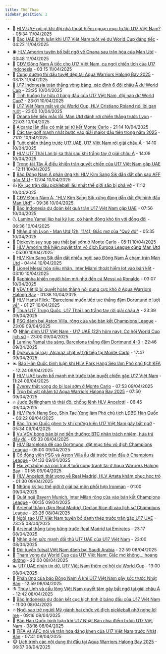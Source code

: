 ```yaml
---
title: Thể Thao
sidebar_position: 2
---
```


<!-- dantri-the-thao:START -->
- 🎡 [HLV UAE nói gì khi đội nhà thoát hiểm ngoạn mục trước U17 Việt Nam?](https://dantri.com.vn/the-thao/hlv-uae-noi-gi-khi-doi-nha-thoat-hiem-ngoan-muc-truoc-u17-viet-nam-20250411123424348.htm) - 05:34 11/04/2025
- 💯 [Báo UAE bình luận khi U17 Việt Nam tuột vé dự World Cup đáng tiếc](https://dantri.com.vn/the-thao/bao-uae-binh-luan-khi-u17-viet-nam-tuot-ve-du-world-cup-dang-tiec-20250411102238925.htm) - 04:22 11/04/2025
- ⛽️ [HLV Amorim tuyên bố bất ngờ về Onana sau trận hòa của Man Utd](https://dantri.com.vn/the-thao/hlv-amorim-tuyen-bo-bat-ngo-ve-onana-sau-tran-hoa-cua-man-utd-20250411104256286.htm) - 03:48 11/04/2025
- 💃 [CĐV Đông Nam Á tiếc cho U17 Việt Nam, ca ngợi chiến tích của U17 Indonesia](https://dantri.com.vn/the-thao/cdv-dong-nam-a-tiec-cho-u17-viet-nam-ca-ngoi-chien-tich-cua-u17-indonesia-20250411085819762.htm) - 03:15 11/04/2025
- 🌈 [Cung đường thi đấu tuyệt đẹp tại Aqua Warriors Halong Bay 2025](https://dantri.com.vn/the-thao/cung-duong-thi-dau-tuyet-dep-tai-aqua-warriors-halong-bay-2025-20250411081003018.htm) - 03:13 11/04/2025
- 🦅 [U17 Indonesia toàn thắng vòng bảng, xác định 6 đội châu Á dự World Cup](https://dantri.com.vn/the-thao/u17-indonesia-toan-thang-vong-bang-xac-dinh-6-doi-chau-a-du-world-cup-20250411062436660.htm) - 23:25 10/04/2025
- 🌝 [Tình huống hy hữu ở bảng đấu của U17 Việt Nam, đội nào dự World Cup?](https://dantri.com.vn/the-thao/tinh-huong-hy-huu-o-bang-dau-cua-u17-viet-nam-doi-nao-du-world-cup-20250411011951636.htm) - 23:01 10/04/2025
- 🚀 [U17 Việt Nam mất vé dự World Cup, HLV Cristiano Roland nói lời gan ruột](https://dantri.com.vn/the-thao/u17-viet-nam-mat-ve-du-world-cup-hlv-cristiano-roland-noi-loi-gan-ruot-20250411060426064.htm) - 23:00 10/04/2025
- 🎉 [Onana liên tiếp mắc lỗi, Man Utd đánh rơi chiến thắng trước Lyon](https://dantri.com.vn/the-thao/onana-lien-tiep-mac-loi-man-utd-danh-roi-chien-thang-truoc-lyon-20250411050321327.htm) - 22:03 10/04/2025
- 📝 [Alcaraz lần đầu có mặt tại tứ kết Monte Carlo](https://dantri.com.vn/the-thao/alcaraz-lan-dau-co-mat-tai-tu-ket-monte-carlo-20250411053119625.htm) - 21:14 10/04/2025
- 🦄 [Các tay golf mạnh nhất bước vào giải major đầu tiên trong năm 2025](https://dantri.com.vn/the-thao/cac-tay-golf-manh-nhat-buoc-vao-giai-major-dau-tien-trong-nam-2025-20250410221948466.htm) - 21:12 10/04/2025
- 🎉 [Tuột chiến thắng trước U17 UAE, U17 Việt Nam rời giải châu Á](https://dantri.com.vn/the-thao/tuot-chien-thang-truoc-u17-uae-u17-viet-nam-roi-giai-chau-a-20250410211002483.htm) - 14:10 10/04/2025
- 💼 [HLV U17 Thái Lan bị sa thải sau khi trắng tay ở giải châu Á](https://dantri.com.vn/the-thao/hlv-u17-thai-lan-bi-sa-thai-sau-khi-trang-tay-o-giai-chau-a-20250410211758093.htm) - 14:09 10/04/2025
- 🤡 [Trọng tài Tây Á điều khiển trận quyết chiến của U17 Việt Nam gặp UAE](https://dantri.com.vn/the-thao/trong-tai-tay-a-dieu-khien-tran-quyet-chien-cua-u17-viet-nam-gap-uae-20250410191109594.htm) - 12:11 10/04/2025
- 🦆 [Báo Đông Nam Á phản ứng khi HLV Kim Sang Sik dẫn dắt dàn sao AFF gặp M.U](https://dantri.com.vn/the-thao/bao-dong-nam-a-phan-ung-khi-hlv-kim-sang-sik-dan-dat-dan-sao-aff-gap-mu-20250410184344456.htm) - 12:04 10/04/2025
- 👍 [Kỷ lục trận đấu pickleball lâu nhất thế giới sắp bị phá vỡ](https://dantri.com.vn/the-thao/ky-luc-tran-dau-pickleball-lau-nhat-the-gioi-sap-bi-pha-vo-20250410140549345.htm) - 11:12 10/04/2025
- 💼 [CĐV Đông Nam Á: &quot;HLV Kim Sang Sik xứng đáng dẫn dắt đội hình đấu Man Utd&quot;](https://dantri.com.vn/the-thao/cdv-dong-nam-a-hlv-kim-sang-sik-xung-dang-dan-dat-doi-hinh-dau-man-utd-20250410142704791.htm) - 09:36 10/04/2025
- 🦒 [Báo Indonesia dự đoán kết quả trận U17 Việt Nam gặp UAE](https://dantri.com.vn/the-thao/bao-indonesia-du-doan-ket-qua-tran-u17-viet-nam-gap-uae-20250410135613117.htm) - 07:56 10/04/2025
- 🌜 [Lamine Yamal lập hai kỷ lục, có hành động khó tin với đồng đội](https://dantri.com.vn/the-thao/lamine-yamal-lap-hai-ky-luc-co-hanh-dong-kho-tin-voi-dong-doi-20250410133652438.htm) - 06:36 10/04/2025
- 🦆 [Nhận định Lyon - Man Utd &lpar;2h, 11/4&rpar;: Giấc mơ của &quot;Quỷ đỏ&quot;](https://dantri.com.vn/the-thao/nhan-dinh-lyon-man-utd-2h-114-giac-mo-cua-quy-do-20250410123308020.htm) - 05:35 10/04/2025
- 💪 [Djokovic suy sụp sau thất bại sớm ở Monte Carlo](https://dantri.com.vn/the-thao/djokovic-suy-sup-sau-that-bai-som-o-monte-carlo-20250410121128153.htm) - 05:11 10/04/2025
- 🧠 [HLV Amorim thể hiện quyết tâm vô địch Europa League cùng Man Utd](https://dantri.com.vn/the-thao/hlv-amorim-the-hien-quyet-tam-vo-dich-europa-league-cung-man-utd-20250410075909476.htm) - 05:00 10/04/2025
- 🦄 [HLV Kim Sang Sik dẫn dắt nhiều ngôi sao Đông Nam Á chạm trán Man Utd](https://dantri.com.vn/the-thao/hlv-kim-sang-sik-dan-dat-nhieu-ngoi-sao-dong-nam-a-cham-tran-man-utd-20250410114429335.htm) - 04:44 10/04/2025
- 🥸 [Lionel Messi hóa siêu nhân, Inter Miami thoát hiểm lọt vào bán kết](https://dantri.com.vn/the-thao/lionel-messi-hoa-sieu-nhan-inter-miami-thoat-hiem-lot-vao-ban-ket-20250410095400963.htm) - 03:10 10/04/2025
- 🤠 [Raphinha khiến người hâm mộ nhớ đến cả Messi và Ronaldo](https://dantri.com.vn/the-thao/raphinha-khien-nguoi-ham-mo-nho-den-ca-messi-va-ronaldo-20250410094133480.htm) - 03:07 10/04/2025
- 👺 [VĐV tiết lộ bí quyết hoàn thành nội dung cực khó ở Aqua Warriors Halong Bay](https://dantri.com.vn/the-thao/vdv-tiet-lo-bi-quyet-hoan-thanh-noi-dung-cuc-kho-o-aqua-warriors-halong-bay-20250409234151399.htm) - 01:38 10/04/2025
- 📝 [HLV Hansi Flick: &quot;Barcelona muốn tiếp tục thắng đậm Dortmund ở lượt về&quot;](https://dantri.com.vn/the-thao/hlv-hansi-flick-barcelona-muon-tiep-tuc-thang-dam-dortmund-o-luot-ve-20250410070958847.htm) - 01:27 10/04/2025
- 🦆 [Thua U17 Trung Quốc, U17 Thái Lan trắng tay rời giải châu Á](https://dantri.com.vn/the-thao/thua-u17-trung-quoc-u17-thai-lan-trang-tay-roi-giai-chau-a-20250410063703064.htm) - 23:39 09/04/2025
- 🥳 [PSG đánh bại Aston Villa, rộng cửa vào bán kết Champions League](https://dantri.com.vn/the-thao/psg-danh-bai-aston-villa-rong-cua-vao-ban-ket-champions-league-20250410060356416.htm) - 23:09 09/04/2025
- 🐵 [Nhận định U17 Việt Nam - U17 UAE &lpar;22h hôm nay&rpar;: Cơ hội World Cup lịch sử](https://dantri.com.vn/the-thao/nhan-dinh-u17-viet-nam-u17-uae-22h-hom-nay-co-hoi-world-cup-lich-su-20250408154417643.htm) - 23:00 09/04/2025
- 🤩 [Lamine Yamal tỏa sáng, Barcelona thắng đậm Dortmund 4-0](https://dantri.com.vn/the-thao/lamine-yamal-toa-sang-barcelona-thang-dam-dortmund-4-0-20250410054630676.htm) - 22:46 09/04/2025
- 🤠 [Djokovic bị loại, Alcaraz chật vật đi tiếp tại Monte Carlo](https://dantri.com.vn/the-thao/djokovic-bi-loai-alcaraz-chat-vat-di-tiep-tai-monte-carlo-20250409234653352.htm) - 17:47 09/04/2025
- 🏊 [Báo Hàn Quốc bình luận khi HLV Park Hang Seo làm Phó chủ tịch KFA](https://dantri.com.vn/the-thao/bao-han-quoc-binh-luan-khi-hlv-park-hang-seo-lam-pho-chu-tich-kfa-20250409192431689.htm) - 12:24 09/04/2025
- 🗽 [HLV UAE tuyên bố mạnh mẽ trước trận quyết chiến gặp U17 Việt Nam](https://dantri.com.vn/the-thao/hlv-uae-tuyen-bo-manh-me-truoc-tran-quyet-chien-gap-u17-viet-nam-20250409182356692.htm) - 11:24 09/04/2025
- 🚀 [Zverev thất vọng do bị loại sớm ở Monte Carlo](https://dantri.com.vn/the-thao/zverev-that-vong-do-bi-loai-som-o-monte-carlo-20250409145302403.htm) - 07:53 09/04/2025
- 🎉 [Trọn bộ vật phẩm từ Aqua Warriors Halong Bay 2025](https://dantri.com.vn/the-thao/tron-bo-vat-pham-tu-aqua-warriors-halong-bay-2025-20250409142908003.htm) - 07:50 09/04/2025
- 🔥 [Jude Bellingham tỏ thái độ, chống lệnh HLV Ancelotti](https://dantri.com.vn/the-thao/jude-bellingham-to-thai-do-chong-lenh-hlv-ancelotti-20250409132927793.htm) - 06:45 09/04/2025
- 🎉 [HLV Park Hang Seo, Shin Tae Yong làm Phó chủ tịch LĐBĐ Hàn Quốc](https://dantri.com.vn/the-thao/hlv-park-hang-seo-shin-tae-yong-lam-pho-chu-tich-ldbd-han-quoc-20250409135215802.htm) - 06:22 09/04/2025
- 🎡 [Báo Trung Quốc ghen tỵ khi chứng kiến U17 Việt Nam gây bất ngờ](https://dantri.com.vn/the-thao/bao-trung-quoc-ghen-ty-khi-chung-kien-u17-viet-nam-gay-bat-ngo-20250409113304338.htm) - 05:34 09/04/2025
- 🐻 [Vụ VĐV bóng bàn bị nợ tiền thưởng: BTC nhận trách nhiệm, hứa trả đầy đủ](https://dantri.com.vn/the-thao/vu-vdv-bong-ban-bi-no-tien-thuong-btc-nhan-trach-nhiem-hua-tra-day-du-20250409131947164.htm) - 05:33 09/04/2025
- 🌊 [HLV Barcelona đề cao Dortmund, đặt mục tiêu vô địch Champions League](https://dantri.com.vn/the-thao/hlv-barcelona-de-cao-dortmund-dat-muc-tieu-vo-dich-champions-league-20250409085903800.htm) - 05:00 09/04/2025
- 💃 [Cổ động viên PSG và Aston Villa ẩu đả trước trận đấu ở Champions League](https://dantri.com.vn/the-thao/co-dong-vien-psg-va-aston-villa-au-da-truoc-tran-dau-o-champions-league-20250409105207552.htm) - 04:33 09/04/2025
- 🤔 [Hai vợ chồng và con trai 8 tuổi cùng tranh tài ở Aqua Warriors Halong Bay](https://dantri.com.vn/the-thao/hai-vo-chong-va-con-trai-8-tuoi-cung-tranh-tai-o-aqua-warriors-halong-bay-20250409001859331.htm) - 01:55 09/04/2025
- 🤭 [HLV Ancelotti thất vọng về Real Madrid, HLV Arteta khâm phục học trò](https://dantri.com.vn/the-thao/hlv-ancelotti-that-vong-ve-real-madrid-hlv-arteta-kham-phuc-hoc-tro-20250409073536617.htm) - 01:30 09/04/2025
- 👹 [Những kỷ lục thế giới ở giải ba môn phối hợp Ironman](https://dantri.com.vn/the-thao/nhung-ky-luc-the-gioi-o-giai-ba-mon-phoi-hop-ironman-20250408133031099.htm) - 01:00 09/04/2025
- 🗽 [Quật ngã Bayern Munich, Inter Milan rộng cửa vào bán kết Champions League](https://dantri.com.vn/the-thao/quat-nga-bayern-munich-inter-milan-rong-cua-vao-ban-ket-champions-league-20250409073457004.htm) - 00:35 09/04/2025
- 🥳 [Arsenal thắng đậm Real Madrid, Declan Rice đi vào lịch sử Champions League](https://dantri.com.vn/the-thao/arsenal-thang-dam-real-madrid-declan-rice-di-vao-lich-su-champions-league-20250409053509050.htm) - 23:26 08/04/2025
- 💃 [Ngôi sao U17 Việt Nam tuyên bố đanh thép trước trận gặp U17 UAE](https://dantri.com.vn/the-thao/ngoi-sao-u17-viet-nam-tuyen-bo-danh-thep-truoc-tran-gap-u17-uae-20250409064953401.htm) - 23:25 08/04/2025
- 🧰 [Arsenal thắng tưng bừng trước Real Madrid tại Emirates](https://dantri.com.vn/the-thao/arsenal-thang-tung-bung-truoc-real-madrid-tai-emirates-20250409061729567.htm) - 23:17 08/04/2025
- 💪 [Nhận diện sức mạnh đối thủ U17 UAE của U17 Việt Nam](https://dantri.com.vn/the-thao/nhan-dien-suc-manh-doi-thu-u17-uae-cua-u17-viet-nam-20250408130114243.htm) - 23:00 08/04/2025
- 🚀 [Đội tuyển futsal Việt Nam đánh bại Saudi Arabia](https://dantri.com.vn/the-thao/doi-tuyen-futsal-viet-nam-danh-bai-saudi-arabia-20250409011049019.htm) - 22:59 08/04/2025
- 🤠 [Tham vọng dự World Cup của U17 Việt Nam: Giấc mơ không… hoang đường](https://dantri.com.vn/the-thao/tham-vong-du-world-cup-cua-u17-viet-nam-giac-mo-khong-hoang-duong-20250408233648981.htm) - 22:00 08/04/2025
- 🏊 [U17 UAE nhận tin dữ, U17 Việt Nam thêm cơ hội dự World Cup](https://dantri.com.vn/the-thao/u17-uae-nhan-tin-du-u17-viet-nam-them-co-hoi-du-world-cup-20250408200052881.htm) - 13:00 08/04/2025
- 🦄 [Phản ứng của báo Đông Nam Á khi U17 Việt Nam gây sốc trước Nhật Bản](https://dantri.com.vn/the-thao/phan-ung-cua-bao-dong-nam-a-khi-u17-viet-nam-gay-soc-truoc-nhat-ban-20250408184337659.htm) - 12:59 08/04/2025
- ⚗️ [Thùy Linh và cầu lông Việt Nam quyết tâm gây bất ngờ tại giải châu Á](https://dantri.com.vn/the-thao/thuy-linh-va-cau-long-viet-nam-quyet-tam-gay-bat-ngo-tai-giai-chau-a-20250408164111696.htm) - 12:42 08/04/2025
- 🥷 [Báo Indonesia dự đoán kết cục kịch tính ở bảng đấu của U17 Việt Nam](https://dantri.com.vn/the-thao/bao-indonesia-du-doan-ket-cuc-kich-tinh-o-bang-dau-cua-u17-viet-nam-20250408105424509.htm) - 11:00 08/04/2025
- 🔥 [Ngôi sao trẻ người Mỹ giành hai chức vô địch pickleball nhờ nghe lời mẹ](https://dantri.com.vn/the-thao/ngoi-sao-tre-nguoi-my-gianh-hai-chuc-vo-dich-pickleball-nho-nghe-loi-me-20250408134945193.htm) - 09:16 08/04/2025
- 🦅 [Báo Hàn Quốc bình luận khi U17 Nhật Bản chia điểm trước U17 Việt Nam](https://dantri.com.vn/the-thao/bao-han-quoc-binh-luan-khi-u17-nhat-ban-chia-diem-truoc-u17-viet-nam-20250408132226606.htm) - 08:16 08/04/2025
- 🌝 [FIFA và AFC nói về trận hòa đáng khen của U17 Việt Nam trước Nhật Bản](https://dantri.com.vn/the-thao/fifa-va-afc-noi-ve-tran-hoa-dang-khen-cua-u17-viet-nam-truoc-nhat-ban-20250408141536415.htm) - 07:41 08/04/2025
- 🐵 [Lịch trình các nội dung thi đấu tại Aqua Warriors Halong Bay 2025](https://dantri.com.vn/the-thao/lich-trinh-cac-noi-dung-thi-dau-tai-aqua-warriors-halong-bay-2025-20250408120025408.htm) - 06:37 08/04/2025<!-- dantri-the-thao:END -->
